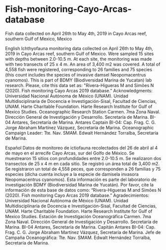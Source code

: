 # Fish-monitoring-Cayo-Arcas-database
Fish data collected on April 26th to May 4th, 2019 in Cayo Arcas reef, southern Gulf of Mexico, Mexico

English
Ichthyofauna monitoring data collected on April 26th to May 4th, 2019 in Cayo Arcas reef, southern Gulf of Mexico. Were sampled 15 sites with depths between 2.0-10.5 m. At each site, the monitoring was made with two transects of 25 x 4 m. An area of 3,400 m2 was covered. A total of 4,558 fish were registered, corresponding to 26 families and 75 species (this count includes the species of invasive damsel Neopomacentrus cyanomos).
This is part of BDMY (Biodiversidad Marina de Yucatan) lab research.
Please, cite this data set as: "Rivera-Higueras M and Simões N (2020). Fish monitoring Cayo Arcas 2019 database.”
Acknowledgments:
Universidad Nacional Autónoma de México (UNAM).
Unidad Multidisciplinaria de Docencia e Investigación-Sisal, Facultad de Ciencias, UNAM.
Harte Charitable Foundation.
Harte Research Institute for Gulf of Mexico Studies.
Oceanographic Research Station Carmen. 7ma Zona Naval. Dirección General de Investigación y Desarrollo. Secretaría de Marina.
BI-04 Antares, Secretaría de Marina.
Antares Captain BI-04: Cap. Frag. C. G. Jorge Abraham Martínez Vázquez, Secretaría de Marina.
Oceanographic Campaign Leader: Tte. Nav. SMAM. Edwalt Hernández Torralba, Secretaría de Marina.

Español
Datos de monitoreo de ictiofauna recolectados del 26 de abril al 4 de mayo en el arrecife Cayo Arcas, sur del Golfo de México. Se muestrearon 15 sitios con profundidades entre 2.0-10.5 m. Se realizaron dos transectos de 25 x 4 m en cada sitio. Se registró un área total de 3,400 m2. Se registraron un total de 4,558 peces, que corresponden a 26 familias y 75 especies (dicha cuenta incluye a la especie de damisela invasora Neopomacentrus cyanomos).
Esta información es parte del laboratorio de investigación BDMY (Biodiversidad Marina de Yucatán).
Por favor, cite la información de esta base de datos como: “Rivera-Higueras M and Simões N (2020). Fish monitoring Cayo Arcas 2019 database.”
Agradecimientos:
Universidad Nacional Autónoma de México (UNAM).
Unidad Multidisciplinaria de Docencia e Investigación-Sisal, Facultad de Ciencias, UNAM.
Harte Charitable Foundation.
Harte Research Institute for Gulf of Mexico Studies.
Estación de Investigación Oceanográfica Carmen. 7ma Zona Naval. Dirección General de Investigación y Desarrollo. Secretaría de Marina.
BI-04 Antares, Secretaría de Marina.
Capitán Antares BI-04: Cap. Frag. C. G. Jorge Abraham Martínez Vázquez, Secretaría de Marina.
Jefe de Campaña Oceanográfica: Tte. Nav. SMAM. Edwalt Hernández Torralba, Secretaría de Marina.
